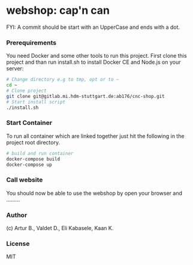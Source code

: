 <!--- Copyright (C) 2017  Artur B. -->
# **webshop: cap'n can** #

<!--- TODO: Desciribe Webshop-->
FYI: A commit should be start with an UpperCase and ends with a dot.

### Prerequirements ###
You need Docker and some other tools to run this project. First clone this
project and than run install.sh to install Docker CE and Node.js on your
server:

```bash
# Change directory e.g to tmp, opt or to ~
cd ~
# Clone project
git clone git@gitlab.mi.hdm-stuttgart.de:ab176/cnc-shop.git
# Start install script
./install.sh
```

### Start Container ###
To run all container which are linked together just hit the following in the
project root directory.

```bash
# build and run container
docker-compose build
docker-compose up
```

### Call website ###
You should now be able to use the webshop by open your browser and .........

### Author ###
(c) Artur B., Valdet D., Eli Kabasele, Kaan K.

### License ###
MIT

